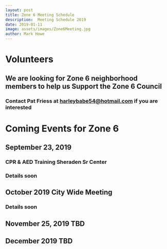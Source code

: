 ```yaml
---
layout: post
title: Zone 6 Meeting Schedule
description:  Meeting Schedule 2019
date: 2019-01-11
image: assets/images/Zone6Meeting.jpg
author: Mark Howe
---
```


# Volunteers
## We are looking for Zone 6 neighborhood members to help us Support the Zone 6 Council
### Contact Pat Friess at harleybabe54@hotmail.com if you are interested


# Coming Events for Zone 6


## September 23, 2019 
### CPR & AED Training   Sheraden Sr Center
### Details soon

## October 2019 City Wide Meeting
### Details soon

## November 25, 2019 TBD

## December 2019 TBD
